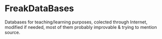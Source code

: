 # FreakDataBases
Databases for teaching/learning purposes, colected through Internet, modified if needed, most of them probably improvable &amp; trying to mention source.

